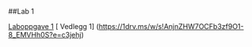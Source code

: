 ##Lab 1

[Laboppgave 1](https://1drv.ms/w/s!An4Z2t_LGP8Egq0S738z9O7ujeJiJA?e=Z05Rci)
[ Vedlegg 1] (https://1drv.ms/w/s!AnjnZHW7OCFb3zf9O1-8_EMVHh0S?e=c3jehj)
